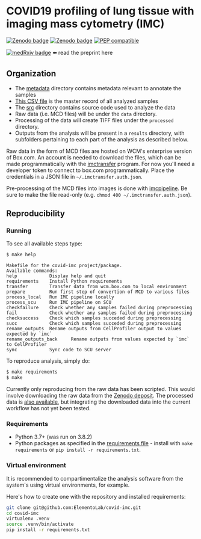 # COVID19 profiling of lung tissue with imaging mass cytometry (IMC)

[![Zenodo badge](https://zenodo.org/badge/doi/10.5281/zenodo.4110560.svg)](https://doi.org/10.5281/zenodo.4110560)
[![Zenodo badge](https://zenodo.org/badge/doi/10.5281/zenodo.4139443.svg)](https://doi.org/10.5281/zenodo.4139443)
[![PEP compatible](http://pepkit.github.io/img/PEP-compatible-green.svg)](http://pep.databio.org/)

[![medRxiv badge](https://zenodo.org/badge/doi/10.1101/2020.10.26.20219584.svg)](https://doi.org/10.1101/2020.10.26.20219584) ⬅️ read the preprint here

## Organization

- The [metadata](metadata) directory contains metadata relevant to annotate the samples
- [This CSV file](metadata/samples.csv) is the master record of all analyzed samples
- The [src](src) directory contains source code used to analyze the data
- Raw data (i.e. MCD files) will be under the `data` directory.
- Processing of the data will create TIFF files under the `processed`  directory.
- Outputs from the analysis will be present in a `results` directory, with subfolders pertaining to each part of the analysis as described below.


Raw data in the form of MCD files are hosted on WCM's enterprise version of Box.com. An account is needed to download the files, which can be made programmatically with the [imctransfer](https://github.com/ElementoLab/imctransfer) program.
For now you'll need a developer token to connect to box.com programmatically. Place the credentials in a JSON file in `~/.imctransfer.auth.json`.

Pre-processing of the MCD files into images is done with [imcpipeline](https://github.com/ElementoLab/imcpipeline).
Be sure to make the file read-only (e.g. `chmod 400 ~/.imctransfer.auth.json`).

## Reproducibility

### Running

To see all available steps type:
```bash
$ make help
```
```
Makefile for the covid-imc project/package.
Available commands:
help            Display help and quit
requirements    Install Python requirements
transfer        Transfer data from wcm.box.com to local environment
prepare         Run first step of convertion of MCD to various files
process_local   Run IMC pipeline locally
process_scu     Run IMC pipeline on SCU
checkfailure    Check whether any samples failed during preprocessing
fail            Check whether any samples failed during preprocessing
checksuccess    Check which samples succeded during preprocessing
succ            Check which samples succeded during preprocessing
rename_outputs  Rename outputs from CellProfiler output to values expected by `imc`
rename_outputs_back     Rename outputs from values expected by `imc` to CellProfiler
sync            Sync code to SCU server
```

To reproduce analysis, simply do:

```bash
$ make requirements
$ make
```

Currently only reproducing from the raw data has been scripted. This would involve downloading the raw data from the [Zenodo deposit](https://doi.org/10.5281/zenodo.4110560).
The processed data is [also available](https://doi.org/10.5281/zenodo.4139443), but integrating the downloaded data into the current workflow has not yet been tested.


### Requirements

- Python 3.7+ (was run on 3.8.2)
- Python packages as specified in the [requirements file](requirements.txt) - install with `make requirements` or `pip install -r requirements.txt`.


### Virtual environment

It is recommended to compartimentalize the analysis software from the system's using virtual environments, for example.

Here's how to create one with the repository and installed requirements:

```bash
git clone git@github.com:ElementoLab/covid-imc.git
cd covid-imc
virtualenv .venv
source .venv/bin/activate
pip install -r requirements.txt
```
